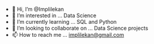 - 👋 Hi, I’m @Implilekan
- 👀 I’m interested in ... Data Science
- 🌱 I’m currently learning ... SQL and Python
- 💞️ I’m looking to collaborate on ... Data Science projects
- 📫 How to reach me ... implilekan@gmail.com

<!---
Implilekan/Implilekan is a ✨ special ✨ repository because its `README.md` (this file) appears on your GitHub profile.
You can click the Preview link to take a look at your changes.
--->
